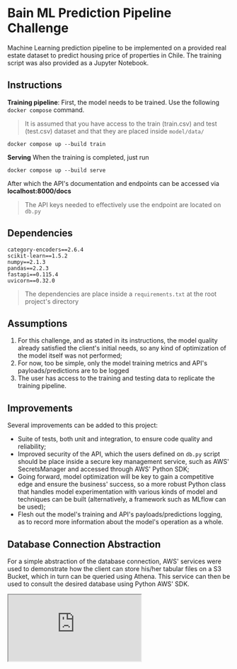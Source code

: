 # Bain ML Prediction Pipeline Challenge

Machine Learning prediction pipeline to be implemented on a provided real estate dataset to predict housing price of properties in Chile. The training script was also provided as a Jupyter Notebook.

## Instructions

**Training pipeline**:
First, the model needs to be trained. Use the following `docker compose` command.
> It is assumed that you have access to the train (train.csv) and test (test.csv) dataset and that they are placed inside `model/data/` 
```
docker compose up --build train
```
**Serving**
When the training is completed, just run
```
docker compose up --build serve
```
After which the API's documentation and endpoints can be accessed via **localhost:8000/docs**
> The API keys needed to effectively use the endpoint are located on `db.py`

## Dependencies
```
category-encoders==2.6.4
scikit-learn==1.5.2
numpy==2.1.3
pandas==2.2.3
fastapi==0.115.4
uvicorn==0.32.0
```
> The dependencies are place inside a `requirements.txt` at the root project's directory

## Assumptions

1. For this challenge, and as stated in its instructions, the model quality already satisfied the client's initial needs, so any kind of optimization of the model itself was not performed;
2. For now, too be simple, only the model training metrics and API's payloads/predictions are to be logged
 3. The user has access to the training and testing data to replicate the training pipeline.

## Improvements

Several improvements can be added to this project:
- Suite of tests, both unit and integration, to ensure code quality and reliability;
- Improved security of the API, which the users defined on `db.py` script should be place inside a secure key management service, such as AWS' SecretsManager and accessed through AWS' Python SDK;
- Going forward, model optimization will be key to gain a competitive edge and ensure the business' success, so a more robust Python class that handles model experimentation with various kinds of model and techniques can be built (alternatively, a framework such as MLflow can be used);
- Flesh out the model's training and API's payloads/predictions logging, as to record more information about the model's operation as a whole.

## Database Connection Abstraction
For a simple abstraction of the database connection, AWS' services were used to demonstrate how the client can store his/her tabular files on a S3 Bucket, which in turn can be queried using Athena. This service can then be used to consult the desired database using Python AWS' SDK.

<div><iframe allowfullscreen src="https://lucid.app/documents/embedded/1a61c9c8-0c80-4b2e-b353-5ce38cf85b1f"></iframe></div>

